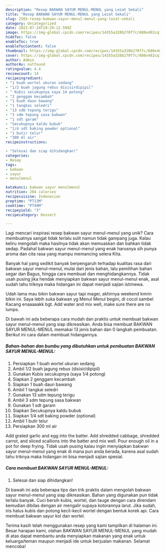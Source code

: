 ```yaml
---
description: "Resep BAKWAN SAYUR MENUL-MENUL yang Lezat Sekali"
title: "Resep BAKWAN SAYUR MENUL-MENUL yang Lezat Sekali"
slug: 2565-resep-bakwan-sayur-menul-menul-yang-lezat-sekali
category: Uncategorized
date: 2022-07-24T19:29:12.599Z
image: https://img-global.cpcdn.com/recipes/14355a320b270f7c/680x482cq70/bakwan-sayur-menul-menul-foto-resep-utama.jpg
hideToc: false
enableToc: true
enableTocContent: false
thumbnail: https://img-global.cpcdn.com/recipes/14355a320b270f7c/680x482cq70/bakwan-sayur-menul-menul-foto-resep-utama.jpg
cover: https://img-global.cpcdn.com/recipes/14355a320b270f7c/680x482cq70/bakwan-sayur-menul-menul-foto-resep-utama.jpg
author: Admin
authorAv: notfound
ratingvalue: 4.4
reviewcount: 14
recipeingredient:
- "1 buah wortel ukuran sedang"
- "1/2 buah jagung rebus disisirdipipil"
- " Kubis secukupnya saya 14 potong"
- "2 genggam kecambah"
- "1 buah daun bawang"
- "1 tangkai seledri"
- "13 sdm tepung terigu"
- "3 sdm tepung sasa bakwan"
- "1 sdt garam"
- "Secukupnya kaldu bubuk"
- "1/4 sdt baking powder optional"
- "1 butir telur"
- "300 ml air"
recipeinstructions:

- "Selesai dan siap dihidangkan!"
categories:
- Resep
tags:
- bakwan
- sayur
- menulmenul

katakunci: bakwan sayur menulmenul 
nutrition: 204 calories
recipecuisine: Indonesian
preptime: "PT13M"
cooktime: "PT49M"
recipeyield: "3"
recipecategory: Dessert

---
```





Lagi mencari inspirasi resep bakwan sayur menul-menul yang unik? Cara membuatnya sangat tidak terlalu sulit namun tidak gampang juga. Kalau keliru mengolah maka hasilnya tidak akan memuaskan dan bahkan tidak sedap. Padahal bakwan sayur menul-menul yang enak harusnya sih punya aroma dan cita rasa yang mampu memancing selera Kita.





Banyak hal yang sedikit banyak berpengaruh terhadap kualitas rasa dari bakwan sayur menul-menul, mulai dari jenis bahan, lalu pemilihan bahan segar dan Bagus, hingga cara membuat dan menghidangkannya. Tidak usah pusing jika hendak menyiapkan bakwan sayur menul-menul enak,      asal sudah tahu triknya maka hidangan ini dapat menjadi sajian istimewa.














Udah lama mau bikin bakwan sayur tapi mager, akhirnya weekend kmrin bikin ini. Saya lebih suka bakwan yg Menul Menul begini, di cocol sambel Kacang enaaaaakk bgt. Add water and mix well, make sure there are no lumps.






Di bawah ini ada beberapa cara mudah dan praktis untuk membuat bakwan sayur menul-menul yang siap dikreasikan. Anda bisa membuat BAKWAN SAYUR MENUL-MENUL memakai 13 jenis bahan dan 0 langkah pembuatan. Berikut ini cara dalam membuat hidangannya.

<!--inarticleads1-->

##### Bahan-bahan dan bumbu yang dibutuhkan untuk pembuatan BAKWAN SAYUR MENUL-MENUL:

1. Persiapkan 1 buah wortel ukuran sedang
1. Ambil 1/2 buah jagung rebus (disisir/dipipil)
1. Gunakan  Kubis secukupnya (saya 1/4 potong)
1. Siapkan 2 genggam kecambah
1. Siapkan 1 buah daun bawang
1. Ambil 1 tangkai seledri
1. Gunakan 13 sdm tepung terigu
1. Ambil 3 sdm tepung sasa bakwan
1. Gunakan 1 sdt garam
1. Siapkan Secukupnya kaldu bubuk
1. Siapkan 1/4 sdt baking powder (optional)
1. Ambil 1 butir telur
1. Persiapkan 300 ml air


Add grated garlic and egg into the batter. Add shredded cabbage, shredded carrot, and sliced scallions into the batter and mix well. Pour enough oil in a pot for deep frying. Tidak usah pusing kalau ingin menyiapkan bakwan sayur menul-menul yang enak di mana pun anda berada, karena asal sudah tahu triknya maka hidangan ini bisa menjadi sajian spesial. 

<!--inarticleads2-->

##### Cara membuat BAKWAN SAYUR MENUL-MENUL:


1. Selesai dan siap dihidangkan!

Di bawah ini ada beberapa tips dan trik praktis dalam mengolah bakwan sayur menul-menul yang siap dikreasikan. Bahan yang digunakan pun tidak terlalu banyak. Cuci bersih kubis, wortel, dan tauge dengan cara direndam kemudian dibilas dengan air mengalir supaya kotorannya larut. Jika sudah, iris halus kubis dan potong kecil-kecil wortel dengan bentuk korek api. Cara membuat bakwan sayur kol dan wortel. 

Terima kasih telah menggunakan resep yang kami tampilkan di halaman ini. Besar harapan kami, olahan BAKWAN SAYUR MENUL-MENUL yang mudah di atas dapat membantu anda menyiapkan makanan yang enak untuk keluarga/teman maupun menjadi ide untuk berjualan makanan. Selamat mencoba!
